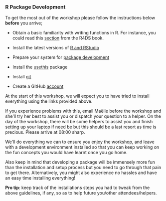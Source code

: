 ### R Package Development


To get the most out of the workshop please follow the instructions below **before** you arrive;

* Obtain a basic familiarity with writing functions in R. For instance, you could read this [section](http://r4ds.had.co.nz/functions.html#functions) from the R4DS book.

* Install the latest versions of [R and RStudio](http://stat545.com/packages01_system-prep.html)
  
* Prepare your system for [package development](http://stat545.com/packages01_system-prep.html)

* Install the [usethis](https://cran.r-project.org/web/packages/usethis/index.html) package

* Install [git](http://happygitwithr.com/install-git.html) 

* Create a GitHub [account](http://happygitwithr.com/github-acct.html)

At the start of this workshop, we will expect you to have tried to install everything using the links provided above. 

If you experience problems with this, email Maëlle before the workshop and she'll try her best to assist you or dispatch your question to a helper. On the day of the workshop, there will be some helpers to assist you and finish setting up your laptop if need be but this should be a last resort as time is precious. Please arrive at 08:00 sharp.

We'll do everything we can to ensure you enjoy the workshop, and leave with a development environment installed so that you can keep working on the fun concepts you would have learnt once you go home.

Also keep in mind that developing a package will be immensely more fun than the installation and setup process but you need to go through that pain to get there. Alternatively, you might also experience no hassles and have an easy time installing everything!

**Pro tip**: keep track of the installations steps you had to tweak from the above guidelines, if any, so as to help future you/other attendees/helpers. 
